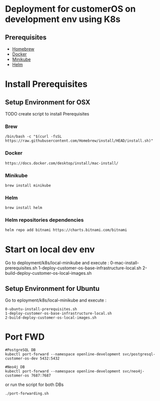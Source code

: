 # Deployment for customerOS on development env using K8s

## Prerequisites
- [Homebrew](https://brew.sh/)
- [Docker](https://www.docker.com/)
- [Minikube](https://minikube.sigs.k8s.io/docs/start/)
- [Helm](https://helm.sh/)

# Install Prerequisites 

## Setup Environment for OSX

TODO create script to install Prerequisites

### Brew
```
/bin/bash -c "$(curl -fsSL https://raw.githubusercontent.com/Homebrew/install/HEAD/install.sh)"
```

### Docker
```
https://docs.docker.com/desktop/install/mac-install/
```

### Minikube 

```
brew install minikube
```

### Helm
```
brew install helm
```

### Helm repositories dependencies  
```
helm repo add bitnami https://charts.bitnami.com/bitnami
```

# Start on local dev env
Go to deployment/k8s/local-minikube
and execute :
0-mac-install-prerequisites.sh
1-deploy-customer-os-base-infrastructure-local.sh
2-build-deploy-customer-os-local-images.sh

## Setup Environment for Ubuntu

Go to eployment/k8s/local-minikube
and execute :
``` 
0-ubuntu-install-prerequisites.sh
1-deploy-customer-os-base-infrastructure-local.sh
2-build-deploy-customer-os-local-images.sh
``` 

# Port FWD
```
#PostgreSQL DB
kubectl port-forward --namespace openline-development svc/postgresql-customer-os-dev 5432:5432
```
```
#Neo4j DB
kubectl port-forward --namespace openline-development svc/neo4j-customer-os 7687:7687
```

or run the script for both DBs
```
./port-forwarding.sh
```


